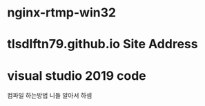 # nginx-rtmp-win32
# tlsdlftn79.github.io Site Address
# visual studio 2019 code
컴파일 하는방법 니들 알아서 하셈
